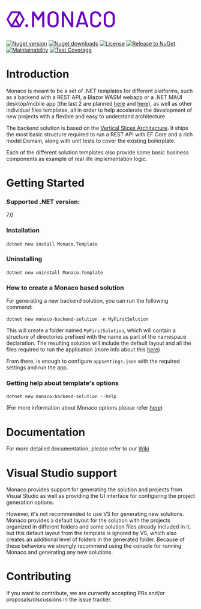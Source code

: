 ![Logo Monaco](monaco-transp.png)
-

[![Nuget version](https://img.shields.io/nuget/v/Monaco.Template?style=plastic)](https://www.nuget.org/packages/Monaco.Template)
[![Nuget downloads](https://img.shields.io/nuget/dt/Monaco.Template?style=plastic)](https://www.nuget.org/packages/Monaco.Template)
[![License](https://img.shields.io/github/license/OneBeyond/monaco?style=plastic)](LICENSE.TXT)
[![Release to NuGet](https://github.com/onebeyond/monaco/actions/workflows/release.yml/badge.svg)](https://github.com/onebeyond/monaco/actions/workflows/release.yml)
[![Maintainability](https://api.codeclimate.com/v1/badges/b536ba0439c5440795b4/maintainability)](https://codeclimate.com/github/onebeyond/monaco/maintainability)
[![Test Coverage](https://api.codeclimate.com/v1/badges/b536ba0439c5440795b4/test_coverage)](https://codeclimate.com/github/onebeyond/monaco/test_coverage)


# Introduction
Monaco is meant to be a set of .NET templates for different platforms, such as a backend with a REST API, a Blazor WASM webapp or a .NET MAUI desktop/mobile app (the last 2 are planned [here](https://github.com/onebeyond/monaco/milestone/1) and [here](https://github.com/onebeyond/monaco/milestone/2)), as well as other individual files templates, all in order to help accelerate the development of new projects with a flexible and easy to understand architecture.

The backend solution is based on the [Vertical Slices Architecture](https://www.youtube.com/watch?v=SUiWfhAhgQw). It ships the most basic structure required to run a REST API with EF Core and a rich model Domain, along with unit tests to cover the existing boilerplate.

Each of the different solution templates also provide some basic business components as example of real life implementation logic.

# Getting Started

### Supported .NET version:

7.0

### Installation

`dotnet new install Monaco.Template`

### Uninstalling

`dotnet new uninstall Monaco.Template`

### How to create a Monaco based solution

For generating a new backend solution, you can run the following command:

`dotnet new monaco-backend-solution -n MyFirstSolution`

This will create a folder named `MyFirstSolution`, which will contain a structure of directories prefixed with the name as part of the namespace declaration. The resulting solution will include the default layout and all the files required to run the application (more info about this [here](https://github.com/onebeyond/monaco/wiki/Solution-projects-structure))

From there, is enough to configure `appsettings.json` with the required settings and run the app.

### Getting help about template's options

`dotnet new monaco-backend-solution --help`

(For more information about Monaco options please refer [here](https://github.com/onebeyond/monaco/wiki/Template-options))

# Documentation

For more detailed documentation, please refer to our [Wiki](https://github.com/onebeyond/monaco/wiki)

# Visual Studio support

Monaco provides support for generating the solution and projects from Visual Studio as well as providing the UI interface for configuring the project generation options.

However, it's not recommended to use VS for generating new solutions. Monaco provides a default layout for the solution with the projects organized in different folders and some solution files already included in it, but this default layout from the template is ignored by VS, which also creates an additional level of folders in the generated folder. Because of these behaviors we strongly recommend using the console for running Monaco and generating any new solutions.


# Contributing

If you want to contribute, we are currently accepting PRs and/or proposals/discussions in the issue tracker.

